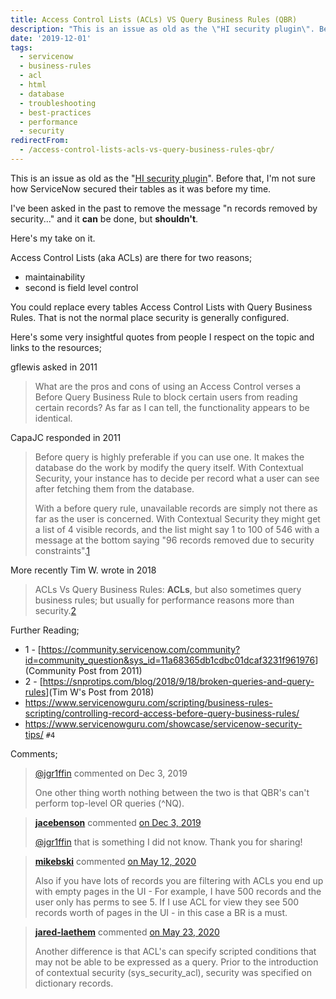 ```yaml
---
title: Access Control Lists (ACLs) VS Query Business Rules (QBR)
description: "This is an issue as old as the \"HI security plugin\". Before that, I'm not sure how ServiceNow secured their tables as it was before my time.\r\n\r\nI've been ask..."
date: '2019-12-01'
tags:
  - servicenow
  - business-rules
  - acl
  - html
  - database
  - troubleshooting
  - best-practices
  - performance
  - security
redirectFrom:
  - /access-control-lists-acls-vs-query-business-rules-qbr/
---
```


<!--StartFragment-->

This is an issue as old as the "[HI security plugin](https://docs.servicenow.com/bundle/geneva-servicenow-platform/page/administer/security/task/t_ActivateHighSecuritySettings.html)". Before that, I'm not sure how ServiceNow secured their tables as it was before my time.

I've been asked in the past to remove the message "n records removed by security..." and it **can** be done, but **shouldn't**.

Here's my take on it.

Access Control Lists (aka ACLs) are there for two reasons;

* maintainability
* second is field level control

You could replace every tables Access Control Lists with Query Business Rules. That is not the normal place security is generally configured.

Here's some very insightful quotes from people I respect on the topic and links to the resources;

gflewis asked in 2011

> What are the pros and cons of using an Access Control verses a Before Query Business Rule to block certain users from reading certain records? As far as I can tell, the functionality appears to be identical.

CapaJC responded in 2011

> Before query is highly preferable if you can use one. It makes the database do the work by modify the query itself. With Contextual Security, your instance has to decide per record what a user can see after fetching them from the database.
>
> With a before query rule, unavailable records are simply not there as far as the user is concerned. With Contextual Security they might get a list of 4 visible records, and the list might say 1 to 100 of 546 with a message at the bottom saying "96 records removed due to security constraints".[1](https://community.servicenow.com/community?id=community_question&sys_id=11a68365db1cdbc01dcaf3231f961976)

More recently Tim W. wrote in 2018

> ACLs Vs Query Business Rules: **ACLs**, but also sometimes query business rules; but usually for performance reasons more than security.[2](https://snprotips.com/blog/2018/9/18/broken-queries-and-query-rules)

Further Reading;

* 1 - \[<https://community.servicenow.com/community?id=community_question&sys_id=11a68365db1cdbc01dcaf3231f961976>](Community Post from 2011)
* 2 - \[<https://snprotips.com/blog/2018/9/18/broken-queries-and-query-rules>](Tim W's Post from 2018)
* <https://www.servicenowguru.com/scripting/business-rules-scripting/controlling-record-access-before-query-business-rules/>
* <https://www.servicenowguru.com/showcase/servicenow-security-tips/> `#4`

<!--EndFragment-->

Comments;

> [@jgr1ffin](https://github.com/jgr1ffin) commented on Dec 3, 2019
>
> One other thing worth nothing between the two is that QBR's can't perform top-level OR queries (^NQ).

> **[jacebenson](https://github.com/jacebenson)** commented [on Dec 3, 2019](https://github.com/jacebenson/jace.pro/issues/146#issuecomment-561228947)
>
> [@jgr1ffin](https://github.com/jgr1ffin) that is something I did not know. Thank you for sharing!

> **[mikebski](https://github.com/mikebski)** commented [on May 12, 2020](https://github.com/jacebenson/jace.pro/issues/146#issuecomment-627403921)
>
> Also if you have lots of records you are filtering with ACLs you end up with empty pages in the UI - For example, I have 500 records and the user only has perms to see 5. If I use ACL for view they see 500 records worth of pages in the UI - in this case a BR is a must.

> **[jared-laethem](https://github.com/jared-laethem)** commented [on May 23, 2020](https://github.com/jacebenson/jace.pro/issues/146#issuecomment-633167407)
>
> Another difference is that ACL's can specify scripted conditions that may not be able to be expressed as a query. Prior to the introduction of contextual security (sys_security_acl), security was specified on dictionary records.